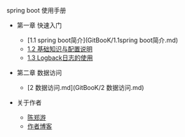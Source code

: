 spring boot 使用手册
* 第一章 快速入门
    * [1.1 spring boot简介](GitBooK/1.1spring boot简介.md)
    * [1.2 基础知识与配置说明](GitBooK/1.2基础知识与配置说明.md)
    * [1.3 Logback日志的使用](GitBooK/1.3Logback日志配置.md)
* 第二章 数据访问
    * [2 数据访问.md](GitBooK/2 数据访问.md)
 
    
    
    
    
    
    
    
    
    
    
    
* 关于作者  
   * [陈郑游](https://github.com/AndyCZY/AndyCZY.github.io/blob/master/README.md)   
   * [作者博客](http://blog.csdn.net/javawebrookie)